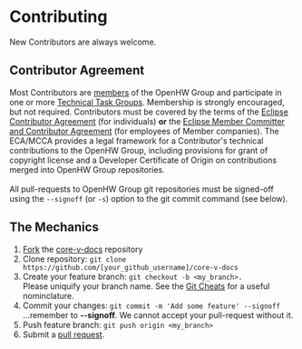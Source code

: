 <!--- SPDX-License-Identifier: Apache-2.0 WITH SHL-2.0 --->
# Contributing
New Contributors are always welcome.

## Contributor Agreement
Most Contributors are [members](https://www.openhwgroup.org/membership/) of the
OpenHW Group and participate in one or more [Technical Task Groups](https://www.openhwgroup.org/working-groups/).
Membership is strongly encouraged, but not required.  Contributors must be
covered by the terms of the [Eclipse Contributor Agreement](https://www.eclipse.org/legal/ECA.php)
(for individuals) **or** the [Eclipse Member Committer and Contributor Agreement](https://www.eclipse.org/legal/committer_process/EclipseMemberCommitterAgreement.pdf)
(for employees of Member companies). The ECA/MCCA provides a legal
framework for a Contributor's technical contributions to the OpenHW Group,
including provisions for grant of copyright license and a Developer
Certificate of Origin on contributions merged into OpenHW Group repositories.
<br><br>
All pull-requests to OpenHW Group git repositories must be signed-off using the
`--signoff` (or `-s`) option to the git commit command (see below).

## The Mechanics
1. [Fork](https://help.github.com/articles/fork-a-repo/) the [core-v-docs](https://github.com/openhwgroup/core-v-docs) repository
2. Clone repository: `git clone https://github.com/[your_github_username]/core-v-docs`
3. Create your feature branch: `git checkout -b <my_branch>.`<br> Please uniquify your branch name.  See the [Git Cheats](https://github.com/openhwgroup/core-v-verif/blob/master/GitCheats.md) for a useful nominclature.
4. Commit your changes: `git commit -m 'Add some feature' --signoff`<br>...remember to **--signoff**. We cannot accept your pull-request without it.
5. Push feature branch: `git push origin <my_branch>`
6. Submit a [pull request](https://help.github.com/en/github/collaborating-with-issues-and-pull-requests/creating-a-pull-request-from-a-fork).

